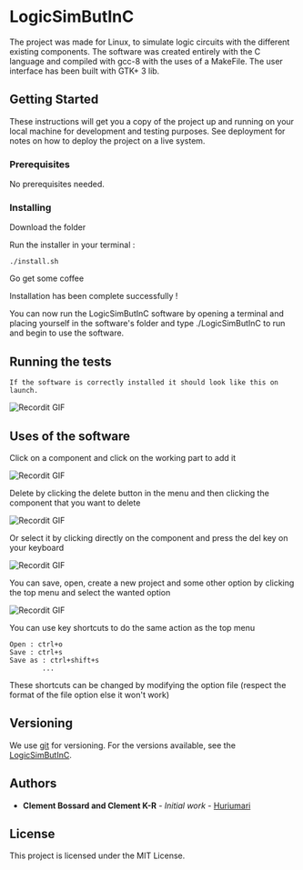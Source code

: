 # LogicSimButInC

The project was made for Linux, to simulate logic circuits with the different existing components. 
The software was created entirely with the C language and compiled with gcc-8 with the uses of a MakeFile. The user interface has been built with GTK+ 3 lib.

## Getting Started

These instructions will get you a copy of the project up and running on your local machine for development and testing purposes. See deployment for notes on how to deploy the project on a live system.

### Prerequisites

No prerequisites needed.

### Installing

Download the folder

Run the installer in your terminal :

```
./install.sh
```

Go get some coffee

Installation has been complete successfully !

You can now run the LogicSimButInC software by opening a terminal and placing yourself in the software's folder and type ./LogicSimButInC to run and begin to use the software.


## Running the tests

```
If the software is correctly installed it should look like this on launch.
```

![Recordit GIF](http://g.recordit.co/LSUO2FdeUL.gif)

## Uses of the software

Click on a component and click on the working part to add it

![Recordit GIF](http://g.recordit.co/yv5HMOeCEN.gif)


Delete by clicking the delete button in the menu and then clicking the component that you want to delete

![Recordit GIF](http://g.recordit.co/n4fo2inG64.gif)


Or select it by clicking directly on the component and press the del key on your keyboard

![Recordit GIF](http://g.recordit.co/A4UB2YvApY.gif)


You can save, open, create a new project and some other option by clicking the top menu and select the wanted option

![Recordit GIF](http://g.recordit.co/J46pKnzVEo.gif)


You can use key shortcuts to do the same action as the top menu

```
Open : ctrl+o
Save : ctrl+s
Save as : ctrl+shift+s
        ...
```

These shortcuts can be changed by modifying the option file (respect the format of the file option else it won't work)


## Versioning

We use [git](https://git-scm.com/) for versioning. For the versions available, see the [LogicSimButInC](https://github.com/Huriumari/projet_c/). 

## Authors

* **Clement Bossard and Clement K-R** - *Initial work* - [Huriumari](https://github.com/Huriumari/)

## License

This project is licensed under the MIT License.
